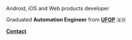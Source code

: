 Android, iOS and Web products developer

Graduated **Automation Engineer** from **<a href='https://ufop.br'>UFOP</a>** 🇧🇷

**<a href='https://api.whatsapp.com/send?phone=5531975530383'>Contact</a>**
